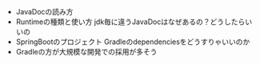 - JavaDocの読み方
- Runtimeの種類と使い方
  jdk毎に違うJavaDocはなぜあるの？どうしたらいいの
- SpringBootのプロジェクト Gradleのdependenciesをどうすりゃいいのか
- Gradleの方が大規模な開発での採用が多そう
